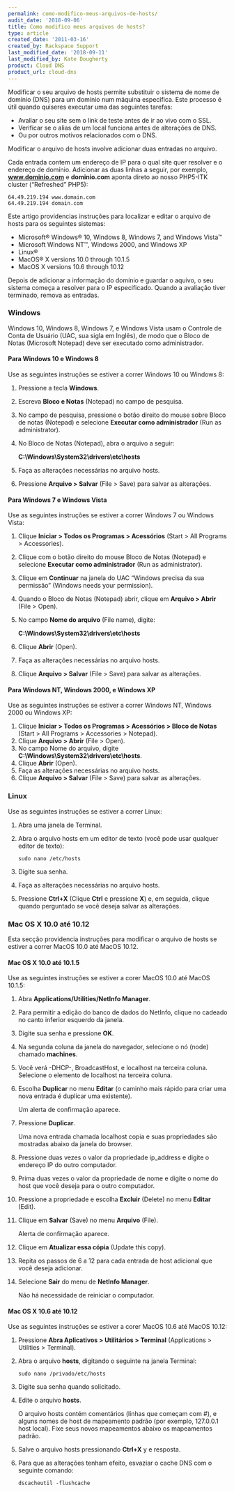 ```yaml
---
permalink: como-modifico-meus-arquivos-de-hosts/
audit_date: '2018-09-06'
title: Como modifico meus arquivos de hosts?
type: article
created_date: '2011-03-16'
created_by: Rackspace Support
last_modified_date: '2018-09-11'
last_modified_by: Kate Dougherty
product: Cloud DNS
product_url: cloud-dns
---
```


Modificar o seu arquivo de hosts permite substituir o sistema de nome de
domínio (DNS) para um domínio num máquina especifica. Este processo é útil
quando quiseres executar uma das seguintes tarefas:

- Avaliar o seu site sem o link de teste antes de ir ao vivo com o SSL.
- Verificar se o alias de um local funciona antes de alterações de DNS.
- Ou por outros motivos relacionados com o DNS.

Modificar o arquivo de hosts involve adicionar duas entradas no arquivo.

Cada entrada contem um endereço de IP para o qual site quer resolver e o
endereço de domínio. Adicionar as duas linhas a seguir, por exemplo,
**www.dominio.com** e **dominio.com** aponta direto ao nosso PHP5-ITK cluster
(“Refreshed” PHP5):

    64.49.219.194 www.domain.com
    64.49.219.194 domain.com

Este artigo providencias instruções para localizar e editar o arquivo de hosts
para os seguintes sistemas:

- Microsoft&reg; Windows&reg; 10, Windows 8, Windows 7, and Windows
  Vista&trade;
- Microsoft Windows NT&trade;, Windows 2000, and Windows XP
- Linux&reg;
- MacOS&reg; X versions 10.0 through 10.1.5
- MacOS X versions 10.6 through 10.12

Depois de adicionar a informação do domínio e guardar o aquivo, o seu sistema
começa a resolver para o IP especificado. Quando a avaliação tiver terminado,
remova as entradas.

### Windows

Windows 10, Windows 8, Windows 7, e Windows Vista usam o Controle de Conta de
Usuário (UAC, sua sigla em Inglês), de modo que o Bloco de Notas (Microsoft
Notepad) deve ser executado como administrador.

#### Para Windows 10 e Windows 8

Use as seguintes instruções se estiver a correr Windows 10 ou Windows 8:

1. Pressione a tecla **Windows**.
2. Escreva **Bloco e Notas** (Notepad) no campo de pesquisa.
3. No campo de pesquisa, pressione o botão direito do mouse sobre Bloco de
   notas (Notepad) e selecione **Executar como administrador** (Run as
   administrator).
4. No Bloco de Notas (Notepad), abra o arquivo a seguir:

    **C:\Windows\System32\drivers\etc\hosts**
5. Faça as alterações necessárias no arquivo hosts.
6. Pressione **Arquivo > Salvar** (File > Save) para salvar as alterações.

#### Para Windows 7 e Windows Vista

Use as seguintes instruções se estiver a correr Windows 7 ou Windows Vista:

1. Clique **Iniciar > Todos os Programas > Acessórios**
   (Start > All Programs > Accessories).
2. Clique com o botão direito do mouse Bloco de Notas (Notepad) e selecione
   **Executar como administrador** (Run as administrator).
3. Clique em **Continuar** na janela do UAC “Windows precisa da sua permissão”
   (Windows needs your permission).
4. Quando o Bloco de Notas (Notepad) abrir, clique em **Arquivo > Abrir**
   (File > Open).
5. No campo **Nome do arquivo** (File name), digite:

    **C:\Windows\System32\drivers\etc\hosts**
6. Clique **Abrir** (Open).
7. Faça as alterações necessárias no arquivo hosts.
8. Clique **Arquivo > Salvar** (File > Save) para salvar as alterações.

#### Para Windows NT, Windows 2000, e Windows XP

Use as seguintes instruções se estiver a correr Windows NT, Windows 2000 ou
Windows XP:

1. Clique **Iniciar > Todos os Programas > Acessórios > Bloco de Notas**
   (Start > All Programs > Accessories > Notepad).
2. Clique **Arquivo > Abrir** (File > Open).
3. No campo Nome do arquivo, digite **C:\Windows\System32\drivers\etc\hosts**.
4. Clique **Abrir** (Open).
5. Faça as alterações necessárias no arquivo hosts.
6. Clique **Arquivo > Salvar** (File > Save) para salvar as alterações.

### Linux

Use as seguintes instruções se estiver a correr Linux:

1. Abra uma janela de Terminal.
2. Abra o arquivo hosts em um editor de texto (você pode usar qualquer editor
   de texto):

       sudo nano /etc/hosts
3. Digite sua senha.
4. Faça as alterações necessárias no arquivo hosts.
5. Pressione **Ctrl+X** (Clique **Ctrl** e pressione **X**) e, em seguida,
   clique quando perguntado se você deseja salvar as alterações.

### Mac OS X 10.0 até 10.12

Esta secção providencia instruções para modificar o arquivo de hosts se
estiver a correr MacOS 10.0 até MacOS 10.12.

#### Mac OS X 10.0 até 10.1.5

Use as seguintes instruções se estiver a corer MacOS 10.0 até MacOS 10.1.5:

1. Abra **Applications/Utilities/NetInfo Manager**.
2. Para permitir a edição do banco de dados do NetInfo, clique no cadeado no
   canto inferior esquerdo da janela.
3. Digite sua senha e pressione **OK**.
4. Na segunda coluna da janela do navegador, selecione o nó (node) chamado
   **machines**.
5. Você verá -DHCP-, BroadcastHost, e localhost na terceira coluna. Selecione
   o elemento de localhost na terceira coluna.
6. Escolha **Duplicar** no menu **Editar** (o caminho mais rápido para criar
   uma nova entrada é duplicar uma existente).

    Um alerta de confirmação aparece.
7. Pressione **Duplicar**.

    Uma nova entrada chamada localhost copia e suas propriedades são mostradas
    abaixo da janela do browser.
8. Pressione duas vezes o valor da propriedade ip_address e digite o endereço
   IP do outro computador.
9. Prima duas vezes o valor da propriedade de nome e digite o nome do host que
    você deseja para o outro computador.
10. Pressione a propriedade e escolha **Excluir** (Delete) no menu **Editar**
    (Edit).
11. Clique em **Salvar** (Save) no menu **Arquivo** (File).

     Alerta de confirmação aparece.
12. Clique em **Atualizar essa cópia** (Update this copy).
13. Repita os passos de 6 a 12 para cada entrada de host adicional que você
    deseja adicionar.
14. Selecione **Sair** do menu de **NetInfo Manager**.

     Não há necessidade de reiniciar o computador.

#### Mac OS X 10.6 até 10.12

Use as seguintes instruções se estiver a corer MacOS 10.6 até MacOS 10.12:

1. Pressione **Abra Aplicativos > Utilitários > Terminal**
   (Applications > Utilities > Terminal).
2. Abra o arquivo **hosts**, digitando o seguinte na janela Terminal:

       sudo nano /privado/etc/hosts

3. Digite sua senha quando solicitado.
4. Edite o arquivo **hosts**.

    O arquivo hosts contém comentários (linhas que começam com #), e alguns
    nomes de host de mapeamento padrão (por exemplo, 127.0.0.1 host local).
    Fixe seus novos mapeamentos abaixo os mapeamentos padrão.

5. Salve o arquivo hosts pressionando **Ctrl+X** y e resposta.
6. Para que as alterações tenham efeito, esvaziar o cache DNS com o seguinte
   comando:

       dscacheutil -flushcache
